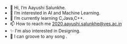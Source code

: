 - 👋 Hi, I’m Aayushi Salunkhe.
- 👀 I’m interested in AI and Machine Learning. 
- 🌱 I’m currently learning C,Java,C++.
- 📫 How to reach me 2020.aayushi.salunkhe@ves.ac.in
- ✨ I'm also interested in Designing.
- 💃  I can groove to any song .


<!---
Aayushee07/Aayushee07 is a ✨ special ✨ repository because its `README.md` (this file) appears on your GitHub profile.
You can click the Preview link to take a look at your changes.
--->
